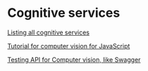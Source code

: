 # Cognitive services

[Listing all cognitive services](https://docs.microsoft.com/en-gb/javascript/api/overview/azure/cognitive-services?view=azure-node-latest)

[Tutorial for computer vision for JavaScript](https://docs.microsoft.com/en-gb/azure/cognitive-services/Computer-vision/tutorials/javascript-tutorial)

[Testing API for Computer vision, like Swagger](https://westcentralus.dev.cognitive.microsoft.com/docs/services/5adf991815e1060e6355ad44/operations/56f91f2e778daf14a499e1fa/console)